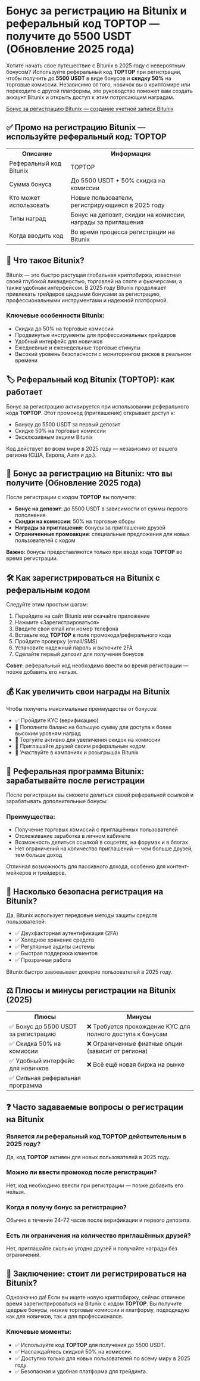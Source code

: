 <h1>Бонус за регистрацию на Bitunix и реферальный код TOPTOP — получите до 5500 USDT (Обновление 2025 года)</h1>
<p>Хотите начать свое путешествие с Bitunix в 2025 году с невероятным бонусом? Используйте реферальный код <strong>TOPTOP</strong> при регистрации, чтобы получить до <strong>5500 USDT</strong> в виде бонусов и <strong>скидку 50%</strong> на торговые комиссии. Независимо от того, новичок вы в криптомире или переходите с другой платформы, это руководство поможет вам создать аккаунт Bitunix и открыть доступ к этим потрясающим наградам.</p>

<a href="https://www.bitunix.com/register?vipCode=TOPTOP" target="_blank">Бонус за регистрацию Bitunix — создание учетной записи Bitunix</a>

<h2>✅ Промо на регистрацию Bitunix — используйте реферальный код: TOPTOP</h2>
<table>
    <tr>
      <th>Описание</th>
      <th>Информация</th>
    </tr>
    <tr>
      <td>Реферальный код Bitunix</td>
      <td>TOPTOP</td>
    </tr>
    <tr>
      <td>Сумма бонуса</td>
      <td>До 5500 USDT + 50% скидка на комиссии</td>
    </tr>
    <tr>
      <td>Кто может использовать</td>
      <td>Новые пользователи, регистрирующиеся в 2025 году</td>
    </tr>
    <tr>
      <td>Типы наград</td>
      <td>Бонус на депозит, скидки на комиссии, награды за приглашения</td>
    </tr>
    <tr>
      <td>Когда вводить код</td>
      <td>Во время процесса регистрации на Bitunix</td>
    </tr>
</table>
<h2>🚀 Что такое Bitunix?</h2>
<p>Bitunix — это быстро растущая глобальная криптобиржа, известная своей глубокой ликвидностью, торговлей на споте и фьючерсами, а также удобным интерфейсом. В 2025 году Bitunix продолжает привлекать трейдеров щедрыми бонусами за регистрацию, профессиональными инструментами и надежной платформой.</p>
<h3>Ключевые особенности Bitunix:</h3>
<ul>
    <li>Скидка до 50% на торговые комиссии</li>
    <li>Продвинутые инструменты для профессиональных трейдеров</li>
    <li>Удобный интерфейс для новичков</li>
    <li>Ежедневные и еженедельные торговые стимулы</li>
    <li>Высокий уровень безопасности с мониторингом рисков в реальном времени</li>
</ul>
<h2>🏷️ Реферальный код Bitunix (TOPTOP): как работает</h2>
<p>Бонус за регистрацию активируется при использовании реферального кода <strong>TOPTOP</strong>. Этот промокод (приглашение) открывает доступ к:</p>
<ul>
    <li>Бонусу до 5500 USDT за первый депозит</li>
    <li>Скидке 50% на торговые комиссии</li>
    <li>Эксклюзивным акциям Bitunix</li>
</ul>
<p>Код действует во всем мире в 2025 году — независимо от вашего региона (США, Европа, Азия и др.).</p>
<h2>🎁 Бонус за регистрацию на Bitunix: что вы получите (Обновление 2025 года)</h2>
<p>После регистрации с кодом <strong>TOPTOP</strong> вы получите:</p>
<ul>
    <li><strong>Бонус на депозит</strong>: до 5500 USDT в зависимости от суммы первого пополнения</li>
    <li><strong>Скидки на комиссии</strong>: 50% на торговые сборы</li>
    <li><strong>Награды за приглашения</strong>: бонусы за приглашение друзей</li>
    <li><strong>Ограниченные промоакции</strong>: специальные предложения для новых пользователей с кодом</li>
</ul>
<p><strong>Важно:</strong> бонусы предоставляются только при вводе кода <strong>TOPTOP</strong> во время регистрации.</p>
<h2>🛠️ Как зарегистрироваться на Bitunix с реферальным кодом</h2>
<p>Следуйте этим простым шагам:</p>
<ol>
    <li>Перейдите на сайт Bitunix или скачайте приложение</li>
    <li>Нажмите «Зарегистрироваться»</li>
    <li>Введите свой email или номер телефона</li>
    <li>Вставьте код <strong>TOPTOP</strong> в поле промокода/реферального кода</li>
    <li>Пройдите проверку (email/SMS)</li>
    <li>Установите надежный пароль и включите 2FA</li>
    <li>Сделайте первый депозит для получения бонусов</li>
</ol>
<p><strong>Совет:</strong> реферальный код необходимо ввести во время регистрации — позже добавить его нельзя.</p>
<h2>💰 Как увеличить свои награды на Bitunix</h2>
<p>Чтобы получить максимальные преимущества от бонусов:</p>
<ul>
    <li>✅ Пройдите KYC (верификацию)</li>
    <li>💸 Пополните баланс на большую сумму для доступа к более высоким уровням наград</li>
    <li>🔁 Торгуйте активно для увеличения скидок на комиссии</li>
    <li>🔗 Приглашайте друзей своим реферальным кодом</li>
    <li>🎉 Участвуйте в кампаниях и розыгрышах Bitunix</li>
</ul>
<h2>🔗 Реферальная программа Bitunix: зарабатывайте после регистрации</h2>
<p>После регистрации вы сможете делиться своей реферальной ссылкой и зарабатывать дополнительные бонусы:</p>
<h3>Преимущества:</h3>
<ul>
    <li>Получение торговых комиссий с приглашённых пользователей</li>
    <li>Отслеживание заработка в личном кабинете</li>
    <li>Возможность делиться ссылкой в соцсетях, на форумах и в блогах</li>
    <li>Нет ограничений на количество приглашений — чем больше друзей, тем больше доход</li>
</ul>
<p>Отличная возможность для пассивного дохода, особенно для контент-мейкеров и трейдеров.</p>
<h2>🔐 Насколько безопасна регистрация на Bitunix?</h2>
<p>Да, Bitunix использует передовые методы защиты средств пользователей:</p>
<ul>
    <li>✅ Двухфакторная аутентификация (2FA)</li>
    <li>✅ Холодное хранение средств</li>
    <li>✅ Регулярные аудиты системы</li>
    <li>✅ Быстрая поддержка клиентов</li>
    <li>✅ Прозрачная работа</li>
</ul>
<p>Bitunix быстро завоевывает доверие пользователей в 2025 году.</p>
<h2>⚖️ Плюсы и минусы регистрации на Bitunix (2025)</h2>
<table>
    <tr>
      <th>Плюсы</th>
      <th>Минусы</th>
    </tr>
    <tr>
      <td>✅ Бонус до 5500 USDT за регистрацию</td>
      <td>❌ Требуется прохождение KYC для полного доступа к бонусам</td>
    </tr>
    <tr>
      <td>✅ Скидка 50% на комиссии</td>
      <td>❌ Ограниченные фиатные опции (зависит от региона)</td>
    </tr>
    <tr>
      <td>✅ Удобный интерфейс для новичков</td>
      <td>❌ Всё ещё новая биржа на рынке</td>
    </tr>
    <tr>
      <td>✅ Сильная реферальная программа</td>
      <td></td>
    </tr>
</table>
<h2>❓ Часто задаваемые вопросы о регистрации на Bitunix</h2>
<h3>Является ли реферальный код TOPTOP действительным в 2025 году?</h3>
<p>Да, код <strong>TOPTOP</strong> активен для новых пользователей в 2025 году.</p>
<h3>Можно ли ввести промокод после регистрации?</h3>
<p>Нет, код необходимо ввести при регистрации — позже добавить его нельзя.</p>
<h3>Когда я получу бонус за регистрацию?</h3>
<p>Обычно в течение 24–72 часов после верификации и первого депозита.</p>
<h3>Есть ли ограничения на количество приглашённых друзей?</h3>
<p>Нет, приглашайте сколько угодно друзей и получайте награды без ограничений.</p>
<h2>🧠 Заключение: стоит ли регистрироваться на Bitunix?</h2>
<p>Однозначно да! Если вы ищете новую криптобиржу, сейчас отличное время зарегистрироваться на Bitunix с кодом <strong>TOPTOP</strong>. Вы получите щедрые бонусы, низкие торговые комиссии и платформу, подходящую как для новичков, так и для профессионалов.</p>
<h3>Ключевые моменты:</h3>
<ul>
    <li>✅ Используйте код <strong>TOPTOP</strong> для получения до 5500 USDT.</li>
    <li>✅ Наслаждайтесь скидкой 50% на комиссии.</li>
    <li>✅ Доступно только для новых пользователей по всему миру в 2025 году.</li>
    <li>✅ Безопасная и удобная платформа для трейдинга.</li>
</ul>
</body>
</html>
